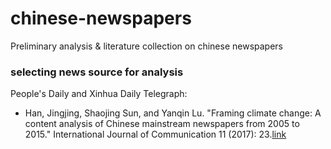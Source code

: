 # chinese-newspapers
Preliminary analysis &amp; literature collection on chinese newspapers

### selecting news source for analysis
People's Daily and Xinhua Daily Telegraph:
- Han, Jingjing, Shaojing Sun, and Yanqin Lu. "Framing climate change: A content analysis of Chinese mainstream newspapers from 2005 to 2015." International Journal of Communication 11 (2017): 23.[link](https://ijoc.org/index.php/ijoc/article/view/6011)
